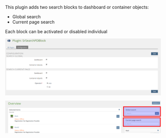 This plugin adds two search blocks to dashboard or container objects:

- Global search
- Current page search

Each block can be activated or disabled individual

![Config](../doc/images/config.png)

![Dashboard](../doc/images/dashboard.png)
